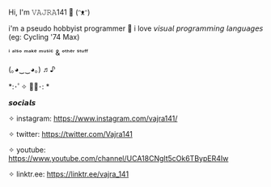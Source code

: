 Hi, I'm 𝚅𝙰𝙹𝚁𝙰141 👋 (ᵔᴥᵔ)

i'm a pseudo hobbyist programmer 🌱 i love 𝘷𝘪𝘴𝘶𝘢𝘭 𝘱𝘳𝘰𝘨𝘳𝘢𝘮𝘮𝘪𝘯𝘨 𝘭𝘢𝘯𝘨𝘶𝘢𝘨𝘦𝘴 (eg: Cycling '74 Max)

ⁱ ᵃˡˢᵒ ᵐᵃᵏᵉ ᵐᵘˢⁱᶜ & ᵒᵗʰᵉʳ ˢᵗᵘᶠᶠ

(｡◕‿‿◕｡) ♬♪



*:･ﾟ✧ ✧ﾟ･: *

𝙨𝙤𝙘𝙞𝙖𝙡𝙨

✧ instagram: https://www.instagram.com/vajra141/

✧ twitter: https://twitter.com/Vajra141

✧ youtube: https://www.youtube.com/channel/UCA18CNglt5cOk6TBypER4Iw

✧ linktr.ee: https://linktr.ee/vajra_141
<!---
cibo141/cibo141 is a ✨ special ✨ repository because its `README.md` (this file) appears on your GitHub profile.
You can click the Preview link to take a look at your changes.
--->
